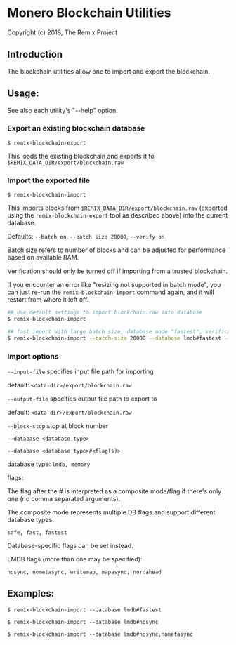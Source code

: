 # Monero Blockchain Utilities

Copyright (c) 2018, The Remix Project

## Introduction

The blockchain utilities allow one to import and export the blockchain.

## Usage:

See also each utility's "--help" option.

### Export an existing blockchain database

`$ remix-blockchain-export`

This loads the existing blockchain and exports it to `$REMIX_DATA_DIR/export/blockchain.raw`

### Import the exported file

`$ remix-blockchain-import`

This imports blocks from `$REMIX_DATA_DIR/export/blockchain.raw` (exported using the
`remix-blockchain-export` tool as described above) into the current database.

Defaults: `--batch on`, `--batch size 20000`, `--verify on`

Batch size refers to number of blocks and can be adjusted for performance based on available RAM.

Verification should only be turned off if importing from a trusted blockchain.

If you encounter an error like "resizing not supported in batch mode", you can just re-run
the `remix-blockchain-import` command again, and it will restart from where it left off.

```bash
## use default settings to import blockchain.raw into database
$ remix-blockchain-import

## fast import with large batch size, database mode "fastest", verification off
$ remix-blockchain-import --batch-size 20000 --database lmdb#fastest --verify off

```

### Import options

`--input-file`
specifies input file path for importing

default: `<data-dir>/export/blockchain.raw`

`--output-file`
specifies output file path to export to

default: `<data-dir>/export/blockchain.raw`

`--block-stop`
stop at block number

`--database <database type>`

`--database <database type>#<flag(s)>`

database type: `lmdb, memory`

flags:

The flag after the # is interpreted as a composite mode/flag if there's only
one (no comma separated arguments).

The composite mode represents multiple DB flags and support different database types:

`safe, fast, fastest`

Database-specific flags can be set instead.

LMDB flags (more than one may be specified):

`nosync, nometasync, writemap, mapasync, nordahead`

## Examples:

```
$ remix-blockchain-import --database lmdb#fastest

$ remix-blockchain-import --database lmdb#nosync

$ remix-blockchain-import --database lmdb#nosync,nometasync
```
